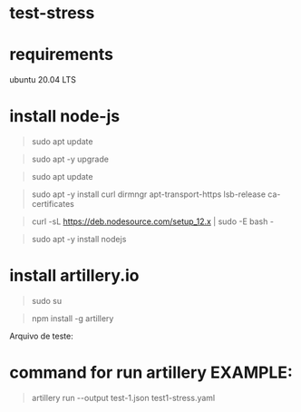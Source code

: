 # test-stress

# requirements
ubuntu 20.04 LTS

# install node-js

> sudo apt update

> sudo apt -y upgrade

> sudo apt update

> sudo apt -y install curl dirmngr apt-transport-https lsb-release ca-certificates

> curl -sL https://deb.nodesource.com/setup_12.x | sudo -E bash -

> sudo apt -y install nodejs

# install artillery.io

> sudo su

> npm install -g artillery


Arquivo de teste:
     
# command for run artillery EXAMPLE:
> artillery run --output test-1.json test1-stress.yaml

